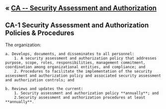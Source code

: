 &laquo; [CA -- Security Assessment and Authorization](../index.md)
---
## CA-1 Security Assessment and Authorization Policies & Procedures
The organization:   

    a. Develops, documents, and disseminates to all personnel:
        1. A security assessment and authorization policy that addresses purpose, scope, roles, responsibilities, management commitment, coordination among organizational entities, and compliance; and
        2. Procedures to facilitate the implementation of the security assessment and authorization policy and associated security assessment and authorization controls; and
        
    b. Reviews and updates the current:    
        1. Security assessment and authorization policy **annually**; and    
        2.Security assessment and authorization procedures at least **annually**.

